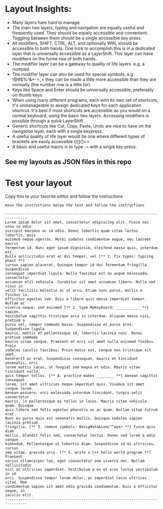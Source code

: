 # Layout Insights:

- Many layers hare hard to manage.
- The main two layers, typing and navigation are equally useful and frequently used. They should be equaly accessible and convenient. Toggling between them should be a single accessible key press.
- All modifiers, SHIFT, CTRL, ALT, and optionally WIN, should be accessible to both hands. One trick to accomplish this is in a dedicated layer that is universally accessible as a LayerShift. This layer can have modifiers on the home row of both hands.
- The modifier layer can be a gateway to quality of life layers. e.g. a numpad.
- The modifier layer can also be used for special symbols, e.g !@#$%^&*-=_+ they can be made a little more accessible than they are normally (the number row is a little far).
- Keys like Space and Enter should be universally accessible, preferably on thumb keys.
- When using many different programs, each with its own set of shortcuts, it's unmanageable to assign dedicated keys for each application shortcut.
  It's best if most shortcuts are accessible as you would on a normal keyboard, using the basic two layers. Accessing modifiers is possible through a quick LayerShift.
- Generic shortcuts like Cut, Copy, Paste, Undo are nice to have on the navigation layer, each with a single keypress.
- A useful quality of life layer would be one where different types of brackets are easily accessible ()[]{}<>
- A basic and useful macro is to type `->` with a single key press.


## See my layouts as JSON files in this repo

# Test your layout

Copy this to your favorite editor and follow the instructions
```
move the instructions below the text and follow the instructions

--------------------------------------------------------------------------------
Lorem ipsum dolor sit amet, consectetur adipiscing elit. Fusce nec urna in odio 
suscipit maximus ac id odio. Donec lobortis quam vitae lectus lobortis, quis 
euismod neque egestas. Morbi sodales condimentum augue, nec laoreet mauris 
fermentum id. Nunc eget ipsum dignissim, eleifend massa quis, interdum est. 
Nulla sollicitudin erat ac dui tempor, vel [** 2. fix typos: typiing phast **] 
cursus sapien placerat. Quisque tempor id dui fermentum fringilla. Suspendisse 
consequat imperdiet ligula. Nulla faucibus est eu augue malesuada, consectetur 
accumsan elit vehicula. Curabitur sit amet accumsan libero. Nulla sed risus in 
velit facilisis molestie ac at arcu. Etiam nunc purus, mollis a finibus in, 
efficitur egestas sem. Duis a libero quis massa imperdiet tempor. Nullam ac 
viverra neque, sed euismod [** 1. type MyKeyboard: ___________ **] sapien. 
Vestibulum sagittis tristique arcu in interdum. Aliquam massa nisi, pretium a 
purus vel, tempor commodo massa. Suspendisse et purus eros. Suspendisse ligula 
mauris, mattis et pellentesque id, lobortis lacinia nunc. Donec pretium commodo 
mauris vitae congue. Praesent at orci sit amet nulla euismod finibus. Proin 
sodales iaculis faucibus. Proin metus est, congue non tristique sit amet, 
hendrerit ac erat. Suspendisse consequat, mauris et tincidunt venenatis, orci 
lorem mattis lacus, at feugiat sem magna et odio. Mauris vitae tincidunt nulla, 
quis tempor tellus. [** 4. practice makes ________ **] Aenean sagittis consequat 
lorem, sit amet ultricies neque imperdiet quis. Vivamus sit amet congue lorem. 
Aenean posuere, orci malesuada interdum tincidunt, turpis velit consectetur 
mauris, in pellentesque mi tellus in lacus. Mauris vitae vehicula quam. Quisque 
quis libero sed felis egestas pharetra ac ac quam. Nullam vitae rutrum erat. 
Nunc eu purus quis est venenatis mollis. Quisque sodales sapien lacinia pretium 
fringilla. [** 3. remove symbols: Navig#at&&ionL^^ayer **] Fusce quis diam 
mollis, blandit felis sed, consectetur lectus. Donec sed lorem a odio congue 
bibendum. Pellentesque ut lobortis diam. Suspendisse id mi ultricies, cursus 
sem vitae, gravida arcu. [** 5. write a C++ hello world program **] Praesent 
varius ullamcorper leo, eget consectetur sem viverra nec. Nullam sollicitudin 
nisl at ultricies imperdiet. Vestibulum a ex et eros luctus vestibulum in id 
orci. Suspendisse tempor lorem dolor, ac imperdiet lacus ultrices vitae. Nam 
condimentum sapien sit amet odio gravida condimentum. Duis a efficitur neque, in 
iaculis elit. 
--------------------------------------------------------------------------------

```



